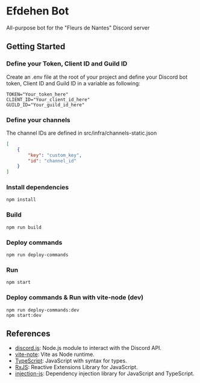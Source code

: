 # Efdehen Bot

All-purpose bot for the "Fleurs de Nantes" Discord server

## Getting Started

### Define your Token, Client ID and Guild ID

Create an .env file at the root of your project and define your Discord bot token, Client ID and Guild ID in a variable as following:
```shell
TOKEN="Your_token_here"
CLIENT_ID="Your_client_id_here"
GUILD_ID="Your_guild_id_here"
```

### Define your channels

The channel IDs are defined in src/infra/channels-static.json
```json
[
    {
        "key": "custom_key",
        "id": "channel_id"
    }
]
```

### Install dependencies

```shell
npm install
```

### Build

```shell
npm run build
```

### Deploy commands

```shell
npm run deploy-commands
```

### Run

```shell
npm start
```

### Deploy commands & Run with vite-node (dev)

```shell
npm run deploy-commands:dev
npm start:dev
```

## References

- [discord.js](https://discord.js.org): Node.js module to interact with the Discord API.
- [vite-note](https://github.com/vitest-dev/vitest/tree/main/packages/vite-node): Vite as Node runtime.
- [TypeScript](https://www.typescriptlang.org): JavaScript with syntax for types.
- [RxJS](https://rxjs.dev): Reactive Extensions Library for JavaScript.
- [injection-js](https://github.com/mgechev/injection-js): Dependency injection library for JavaScript and TypeScript.
